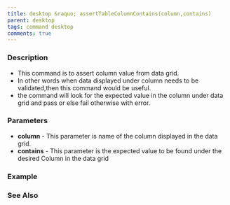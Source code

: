 ```yaml
---
title: desktop &raquo; assertTableColumnContains(column,contains)
parent: desktop
tags: command desktop
comments: true
---
```


### Description

- This command is to assert column value from data grid.
- In other words when data displayed under column needs to be validated,then this command would be useful.
- the command will look for the expected value in the column under data grid and pass or else fail otherwise with error.

### Parameters

- **column** -  This parameter is name of the column displayed in the data grid.
- **contains** - This parameter is the expected value to be found under the desired Column in the data grid

### Example


### See Also
